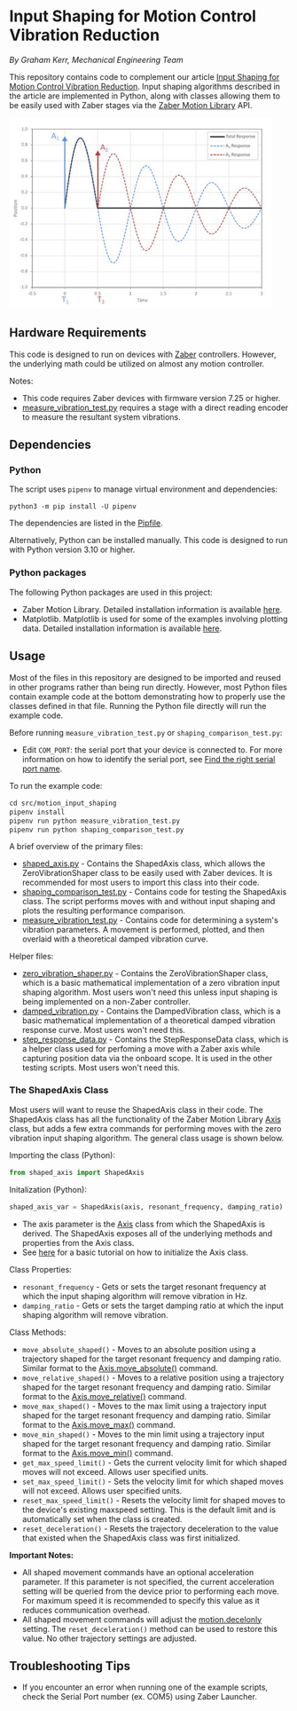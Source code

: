 # Input Shaping for Motion Control Vibration Reduction

*By Graham Kerr, Mechanical Engineering Team*

This repository contains code to complement our article [Input Shaping for Motion Control Vibration Reduction](https://www.zaber.com/articles/input-shaping-for-vibration-reduction). Input shaping algorithms described in the article are implemented in Python, along with classes allowing them to be easily used with Zaber stages via the [Zaber Motion Library](https://software.zaber.com/motion-library/api/py) API.

![input_shaping.jpg](img/input_shaping.jpg)

## Hardware Requirements

This code is designed to run on devices with [Zaber](https://www.zaber.com/) controllers. However, the underlying math could be utilized on almost any motion controller.

Notes:
- This code requires Zaber devices with firmware version 7.25 or higher.
- [measure_vibration_test.py](measure_vibration_test.py) requires a stage with a direct reading encoder to measure the resultant system vibrations.

## Dependencies

### Python

The script uses `pipenv` to manage virtual environment and dependencies:

    python3 -m pip install -U pipenv

The dependencies are listed in the [Pipfile](Pipfile).

Alternatively, Python can be installed manually. This code is designed to run with Python version 3.10 or higher.

### Python packages

The following Python packages are used in this project:

- Zaber Motion Library. Detailed installation information is available [here](https://software.zaber.com/motion-library/docs/tutorials/install/py).
- Matplotlib. Matplotlib is used for some of the examples involving plotting data. Detailed installation information is available [here](https://pypi.org/project/matplotlib/).

## Usage

Most of the files in this repository are designed to be imported and reused in other programs rather than being run directly.
However, most Python files contain example code at the bottom demonstrating how to properly use the classes defined in that file.
Running the Python file directly will run the example code.

Before running `measure_vibration_test.py` or `shaping_comparison_test.py`:
- Edit `COM_PORT`: the serial port that your device is connected to.
For more information on how to identify the serial port,
see [Find the right serial port name](https://software.zaber.com/motion-library/docs/guides/find_right_port).

To run the example code:

    cd src/motion_input_shaping
    pipenv install
    pipenv run python measure_vibration_test.py
    pipenv run python shaping_comparison_test.py

A brief overview of the primary files:
- [shaped_axis.py](shaped_axis.py) - Contains the ShapedAxis class, which allows the ZeroVibrationShaper class to be easily used with Zaber devices. It is recommended for most users to import this class into their code.
- [shaping_comparison_test.py](shaping_comparison_test.py) - Contains code for testing the ShapedAxis class. The script performs moves with and without input shaping and plots the resulting performance comparison.
- [measure_vibration_test.py](measure_vibration_test.py) - Contains code for determining a system's vibration parameters. A movement is performed, plotted, and then overlaid with a theoretical damped vibration curve.

Helper files:
- [zero_vibration_shaper.py](zero_vibration_shaper.py) - Contains the ZeroVibrationShaper class, which is a basic mathematical implementation of a zero vibration input shaping algorithm. Most users won't need this unless input shaping is being implemented on a non-Zaber controller.
- [damped_vibration.py](damped_vibration.py) - Contains the DampedVibration class, which is a basic mathematical implementation of a theoretical damped vibration response curve. Most users won't need this.
- [step_response_data.py](step_response_data.py) - Contains the StepResponseData class, which is a helper class used for perfoming a move with a Zaber axis while capturing position data via the onboard scope. It is used in the other testing scripts. Most users won't need this.

### The ShapedAxis Class

Most users will want to reuse the ShapedAxis class in their code. The ShapedAxis class has all the functionality of the Zaber Motion Library [Axis](https://software.zaber.com/motion-library/api/matlab/ascii/axis) class, but adds a few extra commands for performing moves with the zero vibration input shaping algorithm. The general class usage is shown below.

Importing the class (Python):

```python
from shaped_axis import ShapedAxis
```

Initalization (Python):

```python
shaped_axis_var = ShapedAxis(axis, resonant_frequency, damping_ratio)
```
- The axis parameter is the [Axis](https://software.zaber.com/motion-library/api/matlab/ascii/axis) class from which the ShapedAxis is derived. The ShapedAxis exposes all of the underlying methods and properties from the Axis class.
- See [here](https://software.zaber.com/motion-library/docs/tutorials/code) for a basic tutorial on how to initialize the Axis class.

Class Properties:
- `resonant_frequency` - Gets or sets the target resonant frequency at which the input shaping algorithm will remove vibration in Hz.
- `damping_ratio` - Gets or sets the target damping ratio at which the input shaping algorithm will remove vibration.

Class Methods:
- `move_absolute_shaped()` - Moves to an absolute position using a trajectory shaped for the target resonant frequency and damping ratio. Similar format to the [Axis.move_absolute()](https://software.zaber.com/motion-library/api/matlab/ascii/axis#_MoveAbsolute) command.
- `move_relative_shaped()` - Moves to a relative position using a trajectory shaped for the target resonant frequency and damping ratio. Similar format to the [Axis.move_relative()](https://software.zaber.com/motion-library/api/matlab/ascii/axis#_MoveRelative) command.
- `move_max_shaped()` - Moves to the max limit using a trajectory input shaped for the target resonant frequency and damping ratio. Similar format to the [Axis.move_max()](https://software.zaber.com/motion-library/api/matlab/ascii/axis#_MoveMax) command.
- `move_min_shaped()` - Moves to the min limit using a trajectory input shaped for the target resonant frequency and damping ratio. Similar format to the [Axis.move_min()](https://software.zaber.com/motion-library/api/matlab/ascii/axis#_MoveMin) command.
- `get_max_speed_limit()` - Gets the current velocity limit for which shaped moves will not exceed. Allows user specified units.
- `set_max_speed_limit()` - Sets the velocity limit for which shaped moves will not exceed. Allows user specified units.
- `reset_max_speed_limit()` - Resets the velocity limit for shaped moves to the device's existing maxspeed setting. This is the default limit and is automatically set when the class is created.
- `reset_deceleration()` - Resets the trajectory deceleration to the value that existed when the ShapedAxis class was first initialized.

__Important Notes:__
- All shaped movement commands have an optional acceleration parameter. If this parameter is not specified, the current acceleration setting will be queried from the device prior to performing each move. For maximum speed it is recommended to specify this value as it reduces communication overhead.
- All shaped movement commands will adjust the [motion.decelonly](https://www.zaber.com/protocol-manual#topic_setting_motion_decelonly) setting. The `reset_deceleration()` method can be used to restore this value. No other trajectory settings are adjusted.

## Troubleshooting Tips

- If you encounter an error when running one of the example scripts, check the Serial Port number (ex. COM5) using Zaber Launcher.
